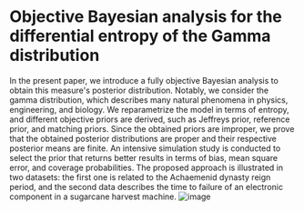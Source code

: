 # Objective Bayesian analysis for the differential entropy of the Gamma distribution
 In the present paper, we introduce a fully objective Bayesian analysis to obtain this measure's posterior distribution. Notably, we consider the gamma distribution, which describes many natural phenomena in physics, engineering, and biology. We reparametrize the model in terms of entropy, and different objective priors are derived, such as Jeffreys prior, reference prior, and matching priors. Since the obtained priors are improper, we prove that the obtained posterior distributions are proper and their respective posterior means are finite. An intensive simulation study is conducted to select the prior that returns better results in terms of bias, mean square error, and coverage probabilities. The proposed approach is illustrated in two datasets: the first one is related to the Achaemenid dynasty reign period, and the second data describes the time to failure of an electronic component in a sugarcane harvest machine.
![image](https://github.com/eosafu/GammaEntropy/assets/70357973/12dd2714-4214-4b54-96bd-fcfb4e91ed75)
